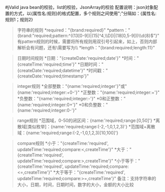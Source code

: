 #jValid
java bean的校验，list<object>的校验，JsonArray的校验
配置说明：json对象配置的方式，以{属性名:规则}的格式配置，多个规则之间使用";"分隔如：{属性名:规则1；规则2}

>字符串的规则
*required："{brand:required}"
*pattern："{brand:\"required;pattern:^((13[0-9])|(15[^4,\\\\D])|(18[0,5-9]))\\\\d{8}$\"}"
有pattern规则的时候，需要将所有规则用双引号引起来，如上，否则内部解析会有问题，还有\\需要写为\\\\
*length："{brand:required;length:11}"

>日期时间规则
*日期："{createDate:'required;date'}"
*时间："{createTime:'required;time'}"
*日期时间："{createDate:'required;datetime'}"
*时间戳："{createDate:'required;timestamp'}"

>integer规则
*全部整数："{name:'required;integer'}"或"{name:'required;integer:+0-'}"
*正整数："{name:'required;integer:+'}"
*负整数："{name:'required;integer:-'}"
*0和正整数："{name:'required;integer:0+'}"
*0和负整数："{name:'required;integer:0-'}"

>range规则
*范围域，0-50的闭区间：{name:'required;range:[0,50]'}
*离散域[类似枚举]：{name:'required;range:(-2,-1,0,1,2,3)'}
*范围域+离散域：{name:'required;range:(-2,-1,0,1,2,3)[10,100]'}

>compare规则
*小于："{createTime:'required', updateTime:'required;compare:<,createTime'}"
*大于："{createTime:'required', updateTime:'required;compare:>,createTime'}"
*小于等于："{createTime:'required', updateTime:'required;compare:<=,createTime'}"
*大于等于："{createTime:'required', updateTime:'required;compare:>=,createTime'}"
备注：支持字符串的大小，日期，时间，日期时间，数字的大小，金额的大小比较
